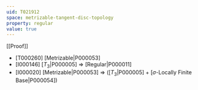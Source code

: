 ```yaml
---
uid: T021912
space: metrizable-tangent-disc-topology
property: regular
value: true
---
```

[[Proof]]

* [T000260] [Metrizable|P000053]
* [I000146] [$T_3$|P000005] => [Regular|P000011]
* [I000020] [Metrizable|P000053] => ([$T_3$|P000005] + [$\sigma$-Locally Finite Base|P000054])

